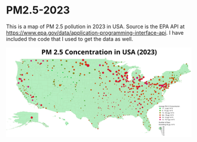# PM2.5-2023

This is a map of PM 2.5 pollution in 2023 in USA. Source is the EPA API at https://www.epa.gov/data/application-programming-interface-api. I have included the code that I used to get the data as well.

![alt text](pollution2023.png?raw=true)

